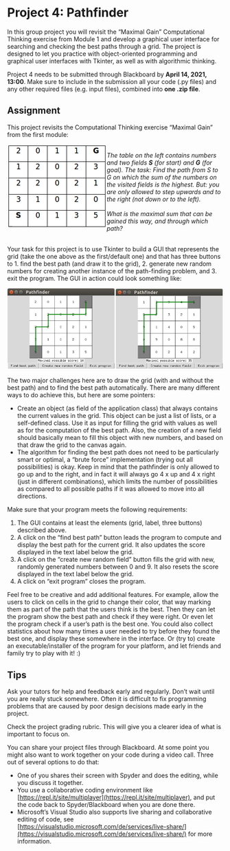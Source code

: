 # Project 4: Pathfinder

In this group project you will revisit the “Maximal Gain” Computational Thinking exercise from
Module 1 and develop a graphical user interface for searching and checking the best paths through a
grid. The project is designed to let you practice with object-oriented programming and graphical user
interfaces with Tkinter, as well as with algorithmic thinking. 

Project 4 needs to be submitted through Blackboard by **April 14, 2021, 13:00**.
Make sure to include in the submission all your code (.py files) and any other required files (e.g. input
files), combined into **one .zip file**.

## Assignment
This project revisits the Computational Thinking exercise “Maximal Gain” from the first module: 

<p>
<img align="left" src="img/grid.png"> 
<br>
<em>The table on the left contains numbers and two fields <strong>S</strong> (for start) and <strong>G</strong> (for goal). The task: Find the path from S to G on which the sum of the numbers on the visited fields is the highest. But: you are only allowed to step upwards and to the right (not down or to the left). 
<br><br>What is the maximal sum that can be gained this way, and through which path?</em><br><br>
</p>

Your task for this project is to use Tkinter to build a GUI that represents the grid (take the one above as
the first/default one) and that has three buttons to 1. find the best path (and draw it to the grid), 2.
generate new random numbers for creating another instance of the path-finding problem, and 3. exit the
program. The GUI in action could look something like: 

![pathfinder](img/pathfinder.png)

The two major challenges here are to draw the grid (with and without the best path) and to find the best
path automatically. There are many different ways to do achieve this, but here are some pointers:
* Create an object (as field of the application class) that always contains the current values in the grid. This object can be just a list of lists, or a self-defined class. Use it as input for filling the grid with values as well as for the computation of the best path. Also, the creation of a new field should basically mean to fill this object with new numbers, and based on that draw the grid to the canvas again. 
* The algorithm for finding the best path does not need to be particularly smart or optimal, a “brute force” implementation (trying out all possibilities) is okay. Keep in mind that the pathfinder is only allowed to go up and to the right, and in fact it will always go 4 x up and 4 x right (just in different combinations), which limits the number of possibilities as compared to all possible paths if it was allowed to move into all directions.

Make sure that your program meets the following requirements:
1. The GUI contains at least the elements (grid, label, three buttons) described above.
2. A click on the “find best path” button leads the program to compute and display the best path for the current grid. It also updates the score displayed in the text label below the grid.
3. A click on the “create new random field” button fills the grid with new, randomly generated numbers between 0 and 9. It also resets the score displayed in the text label below the grid.
4. A click on “exit program” closes the program.

Feel free to be creative and add additional features. For example, allow the users to click on cells in the
grid to change their color, that way marking them as part of the path that the users think is the best.
Then they can let the program show the best path and check if they were right. Or even let the program
check if a user’s path is the best one. You could also collect statistics about how many times a user
needed to try before they found the best one, and display these somewhere in the interface. Or (try to)
create an executable/installer of the program for your platform, and let friends and family try to play
with it! :)

## Tips
Ask your tutors for help and feedback early and regularly. Don’t wait until you are really stuck
somewhere. Often it is difficult to fix programming problems that are caused by poor design decisions
made early in the project.

Check the project grading rubric. This will give you a clearer idea of what is important to focus on.

You can share your project files through Blackboard. At some point you might also want to work
together on your code during a video call. Three out of several options to do that: 
* One of you shares their screen with Spyder and does the editing, while you discuss it together. 
* You use a collaborative coding environment like [https://repl.it/site/multiplayer](https://repl.it/site/multiplayer), and put the code back to Spyder/Blackboard when you are done there.
* Microsoft’s Visual Studio also supports live sharing and collaborative editing of code, see [https://visualstudio.microsoft.com/de/services/live-share/](https://visualstudio.microsoft.com/de/services/live-share/) for more information.